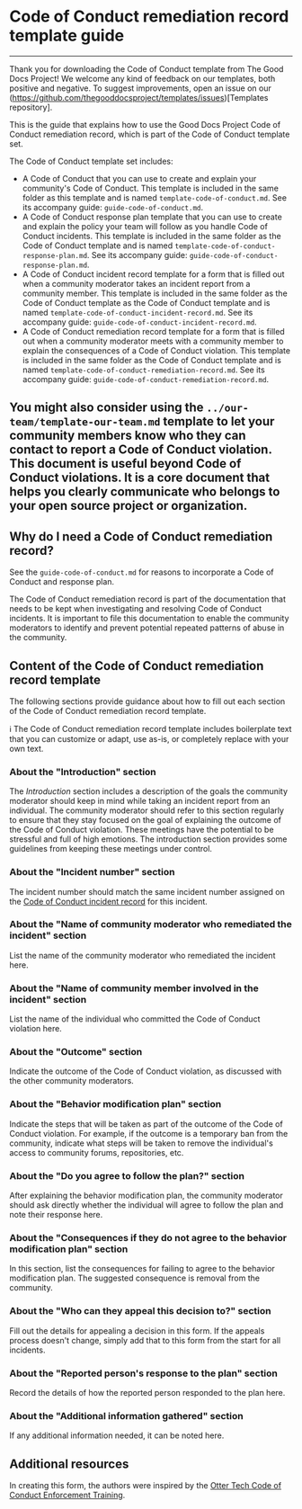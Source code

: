 # Code of Conduct remediation record template guide

---
Thank you for downloading the Code of Conduct template from The Good Docs Project!
We welcome any kind of feedback on our templates, both positive and negative.
To suggest improvements, open an issue on our (https://github.com/thegooddocsproject/templates/issues)[Templates repository].

This is the guide that explains how to use the Good Docs Project Code of Conduct remediation record, which is part of the Code of Conduct template set.

The Code of Conduct template set includes:

* A Code of Conduct that you can use to create and explain your community's Code of Conduct. This template is included in the same folder as this template and is named `template-code-of-conduct.md`. See its accompany guide: `guide-code-of-conduct.md`.
* A Code of Conduct response plan template that you can use to create and explain the policy your team will follow as you handle Code of Conduct incidents. This template is included in the same folder as the Code of Conduct template and is named `template-code-of-conduct-response-plan.md`. See its accompany guide: `guide-code-of-conduct-response-plan.md`.
* A Code of Conduct incident record template for a form that is filled out when a community moderator takes an incident report from a community member. This template is included in the same folder as the Code of Conduct template as the Code of Conduct template and is named `template-code-of-conduct-incident-record.md`. See its accompany guide: `guide-code-of-conduct-incident-record.md`.
* A Code of Conduct remediation record template for a form that is filled out when a community moderator meets with a community member to explain the consequences of a Code of Conduct violation. This template is included in the same folder as the Code of Conduct template and is named `template-code-of-conduct-remediation-record.md`. See its accompany guide: `guide-code-of-conduct-remediation-record.md`.

You might also consider using the `../our-team/template-our-team.md` template to let your community members know who they can contact to report a Code of Conduct violation. This document is useful beyond Code of Conduct violations. It is a core document that helps you clearly communicate who belongs to your open source project or organization.
---


## Why do I need a Code of Conduct remediation record?

See the `guide-code-of-conduct.md` for reasons to incorporate a Code of Conduct and response plan.

The Code of Conduct remediation record is part of the documentation that needs to be kept when investigating and resolving Code of Conduct incidents.
It is important to file this documentation to enable the community moderators to identify and prevent potential repeated patterns of abuse in the community.


## Content of the Code of Conduct remediation record template

The following sections provide guidance about how to fill out each section of the Code of Conduct remediation record template.

:information_source: The Code of Conduct remediation record template includes boilerplate text that you can customize or adapt, use as-is, or completely replace with your own text.


### About the "Introduction" section

The *Introduction* section includes a description of the goals the community moderator should keep in mind while taking an incident report from an individual.
The community moderator should refer to this section regularly to ensure that they stay focused on the goal of explaining the outcome of the Code of Conduct violation.
These meetings have the potential to be stressful and full of high emotions.
The introduction section provides some guidelines from keeping these meetings under control.


### About the "Incident number" section

The incident number should match the same incident number assigned on the [Code of Conduct incident record](template-code-of-conduct-incident-record.md) for this incident.


### About the "Name of community moderator who remediated the incident" section

List the name of the community moderator who remediated the incident here.


### About the "Name of community member involved in the incident" section

List the name of the individual who committed the Code of Conduct violation here.


### About the "Outcome" section

Indicate the outcome of the Code of Conduct violation, as discussed with the other community moderators.


### About the "Behavior modification plan" section

Indicate the steps that will be taken as part of the outcome of the Code of Conduct violation.
For example, if the outcome is a temporary ban from the community, indicate what steps will be taken to remove the individual's access to community forums, repositories, etc.


### About the "Do you agree to follow the plan?" section

After explaining the behavior modification plan, the community moderator should ask directly whether the individual will agree to follow the plan and note their response here.


### About the "Consequences if they do not agree to the behavior modification plan" section

In this section, list the consequences for failing to agree to the behavior modification plan.
The suggested consequence is removal from the community.


### About the "Who can they appeal this decision to?" section

Fill out the details for appealing a decision in this form.
If the appeals process doesn't change, simply add that to this form from the start for all incidents.


### About the "Reported person's response to the plan" section

Record the details of how the reported person responded to the plan here.


### About the "Additional information gathered" section

If any additional information needed, it can be noted here.


## Additional resources

In creating this form, the authors were inspired by the [Otter Tech Code of Conduct Enforcement Training](https://otter.technology/code-of-conduct-training/).
